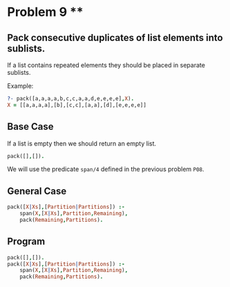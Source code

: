 # Problem 9 \*\*

## Pack consecutive duplicates of list elements into sublists.

If a list contains repeated elements they should be placed in separate sublists.

Example:

```prolog
?- pack([a,a,a,a,b,c,c,a,a,d,e,e,e,e],X).
X = [[a,a,a,a],[b],[c,c],[a,a],[d],[e,e,e,e]]
```

## Base Case

If a list is empty then we should return an empty list.

```prolog
pack([],[]).
```

We will use the predicate `span/4` defined in the previous problem `P08`.

## General Case

```prolog
pack([X|Xs],[Partition|Partitions]) :-
    span(X,[X|Xs],Partition,Remaining),
    pack(Remaining,Partitions).
```

## Program

```prolog
pack([],[]).
pack([X|Xs],[Partition|Partitions]) :-
    span(X,[X|Xs],Partition,Remaining),
    pack(Remaining,Partitions).
```
